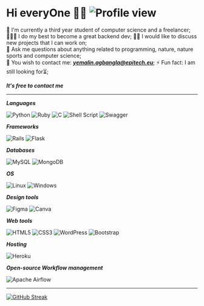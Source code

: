 #  Hi everyOne 👋🏿 ![Profile view](https://komarev.com/ghpvc/?username=Pikatchu99&style=flat-square)


🔭 I'm currently a third year student of computer science and a freelancer;  
👨🏿‍💻 I do my best to become a great backend dev;
🕺🏿 I would like to discuss new projects that I can work on;  
💬 Ask me questions about anything related to programming, nature, nature sports and computer science;  
📧 You wish to contact me: _***yemalin.agbangla@epitech.eu***_;
⚡ Fun fact: I am still looking for⏳;

***It's free to contact me***

<hr />

***Languages***

![Python](https://img.shields.io/badge/python-3670A0?style=for-the-badge&logo=python&logoColor=ffdd54)
![Ruby](https://img.shields.io/badge/ruby-%23CC342D.svg?style=for-the-badge&logo=ruby&logoColor=white)
![C](https://img.shields.io/badge/c-%2300599C.svg?style=for-the-badge&logo=c&logoColor=white)
![Shell Script](https://img.shields.io/badge/shell_script-%23121011.svg?style=for-the-badge&logo=gnu-bash&logoColor=white)
![Swagger](https://img.shields.io/badge/-Swagger-%23Clojure?style=for-the-badge&logo=swagger&logoColor=white)

***Frameworks***

![Rails](https://img.shields.io/badge/rails-%23CC0000.svg?style=for-the-badge&logo=ruby-on-rails&logoColor=white)
![Flask](https://img.shields.io/badge/flask-%23000.svg?style=for-the-badge&logo=flask&logoColor=white)

***Databases***

![MySQL](https://img.shields.io/badge/mysql-%2300f.svg?style=for-the-badge&logo=mysql&logoColor=white)
![MongoDB](https://img.shields.io/badge/MongoDB-%234ea94b.svg?style=for-the-badge&logo=mongodb&logoColor=white)

***OS***

![Linux](https://img.shields.io/badge/Linux-FCC624?style=for-the-badge&logo=linux&logoColor=black)
![Windows](https://img.shields.io/badge/Windows-0078D6?style=for-the-badge&logo=windows&logoColor=white)

***Design tools***

![Figma](https://img.shields.io/badge/figma-%23F24E1E.svg?style=for-the-badge&logo=figma&logoColor=white)
![Canva](https://img.shields.io/badge/Canva-%2300C4CC.svg?style=for-the-badge&logo=Canva&logoColor=white)

***Web tools***

![HTML5](https://img.shields.io/badge/html5-%23E34F26.svg?style=for-the-badge&logo=html5&logoColor=white)
![CSS3](https://img.shields.io/badge/css3-%231572B6.svg?style=for-the-badge&logo=css3&logoColor=white)
![WordPress](https://img.shields.io/badge/WordPress-%23117AC9.svg?style=for-the-badge&logo=WordPress&logoColor=white)
![Bootstrap](https://img.shields.io/badge/bootstrap-%23563D7C.svg?style=for-the-badge&logo=bootstrap&logoColor=white)

***Hosting***

![Heroku](https://img.shields.io/badge/heroku-%23430098.svg?style=for-the-badge&logo=heroku&logoColor=white)

***Open-source Workflow management***

![Apache Airflow](https://img.shields.io/badge/Apache%20Airflow-017CEE?style=for-the-badge&logo=Apache%20Airflow&logoColor=white)


<hr />

[![GitHub Streak](https://github-readme-streak-stats.herokuapp.com?user=Pikatchu99&theme=neon-dark&date_format=j%20M%5B%20Y%5D)](https://git.io/streak-stats)
